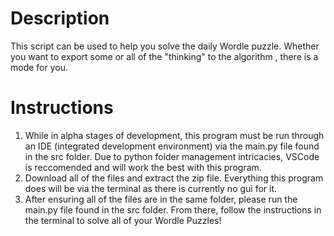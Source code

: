 # Description
This script can be used to help you solve the daily Wordle puzzle. Whether you want to export some or all of the "thinking" to the algorithm , there is a mode for you.

# Instructions
1. While in alpha stages of development, this program must be run through an IDE (integrated development environment) via the main.py file found in the src folder. Due to python folder management intricacies, VSCode is reccomended and will work the best with this program.
2. Download all of the files and extract the zip file. Everything this program does will be via the terminal as there is currently no gui for it.
3. After ensuring all of the files are in the same folder, please run the main.py file found in the src  folder. From there, follow the instructions in the terminal to solve all of your Wordle Puzzles!
